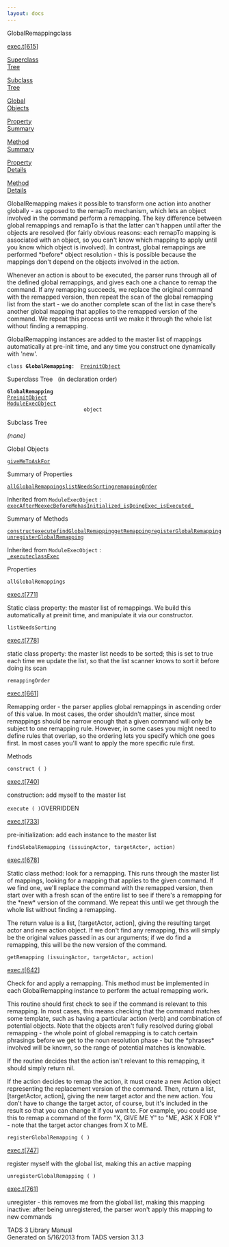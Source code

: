 ```yaml
---
layout: docs
---
```

<span class="title">GlobalRemapping</span><span class="type">class</span>

[exec.t](../file/exec.t.html)\[[615](../source/exec.t.html#615)\]

[Superclass  
Tree](#_SuperClassTree_)

[Subclass  
Tree](#_SubClassTree_)

[Global  
Objects](#_ObjectSummary_)

[Property  
Summary](#_PropSummary_)

[Method  
Summary](#_MethodSummary_)

[Property  
Details](#_Properties_)

[Method  
Details](#_Methods_)

<div class="fdesc">

GlobalRemapping makes it possible to transform one action into another
globally - as opposed to the remapTo mechanism, which lets an object
involved in the command perform a remapping. The key difference between
global remappings and remapTo is that the latter can't happen until
after the objects are resolved (for fairly obvious reasons: each remapTo
mapping is associated with an object, so you can't know which mapping to
apply until you know which object is involved). In contrast, global
remappings are performed \*before\* object resolution - this is possible
because the mappings don't depend on the objects involved in the action.

Whenever an action is about to be executed, the parser runs through all
of the defined global remappings, and gives each one a chance to remap
the command. If any remapping succeeds, we replace the original command
with the remapped version, then repeat the scan of the global remapping
list from the start - we do another complete scan of the list in case
there's another global mapping that applies to the remapped version of
the command. We repeat this process until we make it through the whole
list without finding a remapping.

GlobalRemapping instances are added to the master list of mappings
automatically at pre-init time, and any time you construct one
dynamically with 'new'.

`class `**`GlobalRemapping`**` :   `[`PreinitObject`](../object/PreinitObject.html)

</div>

<span id="_SuperClassTree_"></span>

<div class="mjhd">

<span class="hdln">Superclass Tree</span>   (in declaration order)

</div>

**`GlobalRemapping`**  
[`PreinitObject`](../object/PreinitObject.html)  
[`ModuleExecObject`](../object/ModuleExecObject.html)  
`                         object`  
<span id="_SubClassTree_"></span>

<div class="mjhd">

<span class="hdln">Subclass Tree</span>  

</div>

*(none)* <span id="_ObjectSummary_"></span>

<div class="mjhd">

<span class="hdln">Global Objects</span>  

</div>

[`giveMeToAskFor`](../object/giveMeToAskFor.html)
<span id="_PropSummary_"></span>

<div class="mjhd">

<span class="hdln">Summary of Properties</span>  

</div>

[`allGlobalRemappings`](#allGlobalRemappings)[`listNeedsSorting`](#listNeedsSorting)[`remappingOrder`](#remappingOrder)



Inherited from `ModuleExecObject` :  
[`execAfterMe`](../object/ModuleExecObject.html#execAfterMe)[`execBeforeMe`](../object/ModuleExecObject.html#execBeforeMe)[`hasInitialized_`](../object/ModuleExecObject.html#hasInitialized_)[`isDoingExec_`](../object/ModuleExecObject.html#isDoingExec_)[`isExecuted_`](../object/ModuleExecObject.html#isExecuted_)

<span id="_MethodSummary_"></span>

<div class="mjhd">

<span class="hdln">Summary of Methods</span>  

</div>

[`construct`](#construct)[`execute`](#execute)[`findGlobalRemapping`](#findGlobalRemapping)[`getRemapping`](#getRemapping)[`registerGlobalRemapping`](#registerGlobalRemapping)[`unregisterGlobalRemapping`](#unregisterGlobalRemapping)



Inherited from `ModuleExecObject` :  
[`_execute`](../object/ModuleExecObject.html#_execute)[`classExec`](../object/ModuleExecObject.html#classExec)

<span id="_Properties_"></span>

<div class="mjhd">

<span class="hdln">Properties</span>  

</div>

<span id="allGlobalRemappings"></span>

`allGlobalRemappings`

[exec.t](../file/exec.t.html)\[[771](../source/exec.t.html#771)\]

<div class="desc">

Static class property: the master list of remappings. We build this
automatically at preinit time, and manipulate it via our constructor.

</div>

<span id="listNeedsSorting"></span>

`listNeedsSorting`

[exec.t](../file/exec.t.html)\[[778](../source/exec.t.html#778)\]

<div class="desc">

static class property: the master list needs to be sorted; this is set
to true each time we update the list, so that the list scanner knows to
sort it before doing its scan

</div>

<span id="remappingOrder"></span>

`remappingOrder`

[exec.t](../file/exec.t.html)\[[661](../source/exec.t.html#661)\]

<div class="desc">

Remapping order - the parser applies global remappings in ascending
order of this value. In most cases, the order shouldn't matter, since
most remappings should be narrow enough that a given command will only
be subject to one remapping rule. However, in some cases you might need
to define rules that overlap, so the ordering lets you specify which one
goes first. In most cases you'll want to apply the more specific rule
first.

</div>

<span id="_Methods_"></span>

<div class="mjhd">

<span class="hdln">Methods</span>  

</div>

<span id="construct"></span>

`construct ( )`

[exec.t](../file/exec.t.html)\[[740](../source/exec.t.html#740)\]

<div class="desc">

construction: add myself to the master list

</div>

<span id="execute"></span>

`execute ( )`<span class="rem">OVERRIDDEN</span>

[exec.t](../file/exec.t.html)\[[733](../source/exec.t.html#733)\]

<div class="desc">

pre-initialization: add each instance to the master list

</div>

<span id="findGlobalRemapping"></span>

`findGlobalRemapping (issuingActor, targetActor, action)`

[exec.t](../file/exec.t.html)\[[678](../source/exec.t.html#678)\]

<div class="desc">

Static class method: look for a remapping. This runs through the master
list of mappings, looking for a mapping that applies to the given
command. If we find one, we'll replace the command with the remapped
version, then start over with a fresh scan of the entire list to see if
there's a remapping for the \*new\* version of the command. We repeat
this until we get through the whole list without finding a remapping.

The return value is a list, \[targetActor, action\], giving the
resulting target actor and new action object. If we don't find any
remapping, this will simply be the original values passed in as our
arguments; if we do find a remapping, this will be the new version of
the command.

</div>

<span id="getRemapping"></span>

`getRemapping (issuingActor, targetActor, action)`

[exec.t](../file/exec.t.html)\[[642](../source/exec.t.html#642)\]

<div class="desc">

Check for and apply a remapping. This method must be implemented in each
GlobalRemapping instance to perform the actual remapping work.

This routine should first check to see if the command is relevant to
this remapping. In most cases, this means checking that the command
matches some template, such as having a particular action (verb) and
combination of potential objects. Note that the objects aren't fully
resolved during global remapping - the whole point of global remapping
is to catch certain phrasings before we get to the noun resolution
phase - but the \*phrases\* involved will be known, so the range of
potential matches is knowable.

If the routine decides that the action isn't relevant to this remapping,
it should simply return nil.

If the action decides to remap the action, it must create a new Action
object representing the replacement version of the command. Then, return
a list, \[targetActor, action\], giving the new target actor and the new
action. You don't have to change the target actor, of course, but it's
included in the result so that you can change it if you want to. For
example, you could use this to remap a command of the form "X, GIVE ME
Y" to "ME, ASK X FOR Y" - note that the target actor changes from X to
ME.

</div>

<span id="registerGlobalRemapping"></span>

`registerGlobalRemapping ( )`

[exec.t](../file/exec.t.html)\[[747](../source/exec.t.html#747)\]

<div class="desc">

register myself with the global list, making this an active mapping

</div>

<span id="unregisterGlobalRemapping"></span>

`unregisterGlobalRemapping ( )`

[exec.t](../file/exec.t.html)\[[761](../source/exec.t.html#761)\]

<div class="desc">

unregister - this removes me from the global list, making this mapping
inactive: after being unregistered, the parser won't apply this mapping
to new commands

</div>

<div class="ftr">

TADS 3 Library Manual  
Generated on 5/16/2013 from TADS version 3.1.3

</div>
